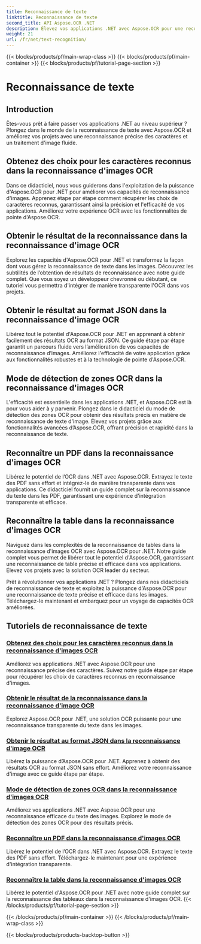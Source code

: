 ```yaml
---
title: Reconnaissance de texte
linktitle: Reconnaissance de texte
second_title: API Aspose.OCR .NET
description: Élevez vos applications .NET avec Aspose.OCR pour une reconnaissance précise des caractères. Découvrez des tutoriels pour obtenir des choix, des résultats et des formats JSON en reconnaissance d'images OCR.
weight: 21
url: /fr/net/text-recognition/
---
```


{{< blocks/products/pf/main-wrap-class >}}
{{< blocks/products/pf/main-container >}}
{{< blocks/products/pf/tutorial-page-section >}}

# Reconnaissance de texte

## Introduction

Êtes-vous prêt à faire passer vos applications .NET au niveau supérieur ? Plongez dans le monde de la reconnaissance de texte avec Aspose.OCR et améliorez vos projets avec une reconnaissance précise des caractères et un traitement d'image fluide.

## Obtenez des choix pour les caractères reconnus dans la reconnaissance d'images OCR

Dans ce didacticiel, nous vous guiderons dans l'exploitation de la puissance d'Aspose.OCR pour .NET pour améliorer vos capacités de reconnaissance d'images. Apprenez étape par étape comment récupérer les choix de caractères reconnus, garantissant ainsi la précision et l'efficacité de vos applications. Améliorez votre expérience OCR avec les fonctionnalités de pointe d'Aspose.OCR.

## Obtenir le résultat de la reconnaissance dans la reconnaissance d'image OCR

Explorez les capacités d'Aspose.OCR pour .NET et transformez la façon dont vous gérez la reconnaissance de texte dans les images. Découvrez les subtilités de l’obtention de résultats de reconnaissance avec notre guide complet. Que vous soyez un développeur chevronné ou débutant, ce tutoriel vous permettra d'intégrer de manière transparente l'OCR dans vos projets.

## Obtenir le résultat au format JSON dans la reconnaissance d'image OCR

Libérez tout le potentiel d'Aspose.OCR pour .NET en apprenant à obtenir facilement des résultats OCR au format JSON. Ce guide étape par étape garantit un parcours fluide vers l’amélioration de vos capacités de reconnaissance d’images. Améliorez l'efficacité de votre application grâce aux fonctionnalités robustes et à la technologie de pointe d'Aspose.OCR.

## Mode de détection de zones OCR dans la reconnaissance d'images OCR

L'efficacité est essentielle dans les applications .NET, et Aspose.OCR est là pour vous aider à y parvenir. Plongez dans le didacticiel du mode de détection des zones OCR pour obtenir des résultats précis en matière de reconnaissance de texte d'image. Élevez vos projets grâce aux fonctionnalités avancées d’Aspose.OCR, offrant précision et rapidité dans la reconnaissance de texte.

## Reconnaître un PDF dans la reconnaissance d'images OCR

Libérez le potentiel de l’OCR dans .NET avec Aspose.OCR. Extrayez le texte des PDF sans effort et intégrez-le de manière transparente dans vos applications. Ce didacticiel fournit un guide complet sur la reconnaissance du texte dans les PDF, garantissant une expérience d'intégration transparente et efficace.

## Reconnaître la table dans la reconnaissance d'images OCR

Naviguez dans les complexités de la reconnaissance de tables dans la reconnaissance d'images OCR avec Aspose.OCR pour .NET. Notre guide complet vous permet de libérer tout le potentiel d'Aspose.OCR, garantissant une reconnaissance de table précise et efficace dans vos applications. Élevez vos projets avec la solution OCR leader du secteur.

Prêt à révolutionner vos applications .NET ? Plongez dans nos didacticiels de reconnaissance de texte et exploitez la puissance d'Aspose.OCR pour une reconnaissance de texte précise et efficace dans les images. Téléchargez-le maintenant et embarquez pour un voyage de capacités OCR améliorées.
## Tutoriels de reconnaissance de texte
### [Obtenez des choix pour les caractères reconnus dans la reconnaissance d'images OCR](./get-choices-for-recognized-characters/)
Améliorez vos applications .NET avec Aspose.OCR pour une reconnaissance précise des caractères. Suivez notre guide étape par étape pour récupérer les choix de caractères reconnus en reconnaissance d'images.
### [Obtenir le résultat de la reconnaissance dans la reconnaissance d'image OCR](./get-recognition-result/)
Explorez Aspose.OCR pour .NET, une solution OCR puissante pour une reconnaissance transparente du texte dans les images.
### [Obtenir le résultat au format JSON dans la reconnaissance d'image OCR](./get-result-as-json/)
Libérez la puissance d’Aspose.OCR pour .NET. Apprenez à obtenir des résultats OCR au format JSON sans effort. Améliorez votre reconnaissance d'image avec ce guide étape par étape.
### [Mode de détection de zones OCR dans la reconnaissance d'images OCR](./ocr-detect-areas-mode/)
Améliorez vos applications .NET avec Aspose.OCR pour une reconnaissance efficace du texte des images. Explorez le mode de détection des zones OCR pour des résultats précis.
### [Reconnaître un PDF dans la reconnaissance d'images OCR](./recognize-pdf/)
Libérez le potentiel de l’OCR dans .NET avec Aspose.OCR. Extrayez le texte des PDF sans effort. Téléchargez-le maintenant pour une expérience d'intégration transparente.
### [Reconnaître la table dans la reconnaissance d'images OCR](./recognize-table/)
Libérez le potentiel d'Aspose.OCR pour .NET avec notre guide complet sur la reconnaissance des tableaux dans la reconnaissance d'images OCR.
{{< /blocks/products/pf/tutorial-page-section >}}

{{< /blocks/products/pf/main-container >}}
{{< /blocks/products/pf/main-wrap-class >}}

{{< blocks/products/products-backtop-button >}}
